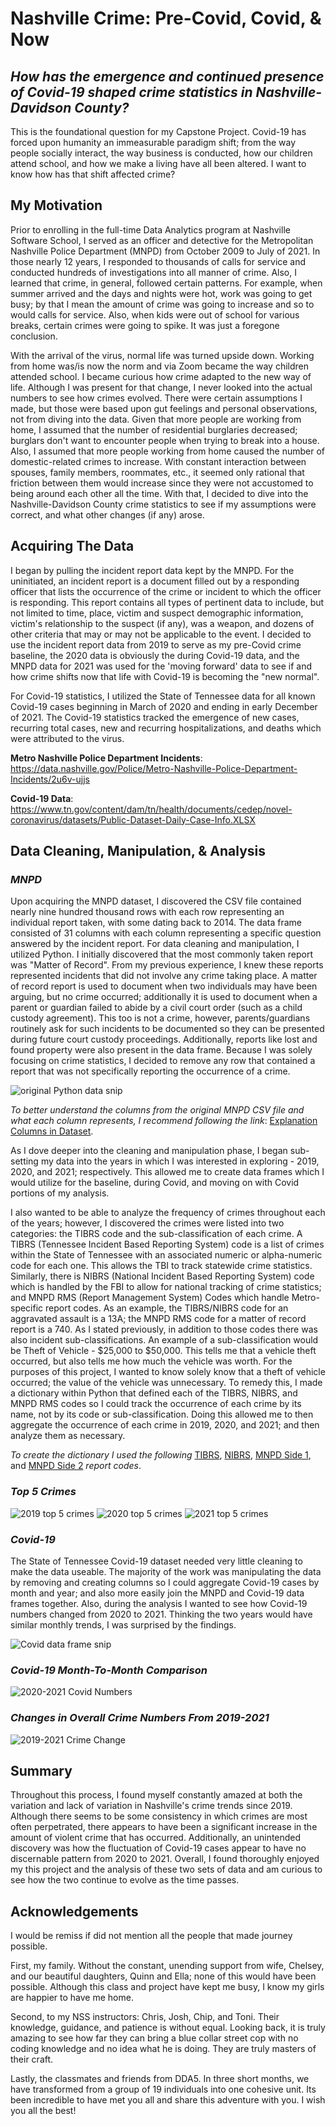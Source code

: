 # Nashville Crime: Pre-Covid, Covid, & Now
## *How has the emergence and continued presence of Covid-19 shaped crime statistics in Nashville-Davidson County?*
This is the foundational question for my Capstone Project.  Covid-19 has forced upon humanity an immeasurable paradigm shift; from the way people socially interact, the way business is conducted, how our children attend school, and how we make a living have all been altered.  I want to know how has that shift affected crime?

## My Motivation
Prior to enrolling in the full-time Data Analytics program at Nashville Software School, I served as an officer and detective for the Metropolitan Nashville Police Department (MNPD) from October 2009 to July of 2021.  In those nearly 12 years, I responded to thousands of calls for service and conducted hundreds of investigations into all manner of crime.  Also, I learned that crime, in general, followed certain patterns.  For example, when summer arrived and the days and nights were hot, work was going to get busy; by that I mean the amount of crime was going to increase and so to would calls for service.  Also, when kids were out of school for various breaks, certain crimes were going to spike.  It was just a foregone conclusion.

With the arrival of the virus, normal life was turned upside down.  Working from home was/is now the norm and via Zoom became the way children attended school. I became curious how crime adapted to the new way of life.  Although I was present for that change, I never looked into the actual numbers to see how crimes evolved.  There were certain assumptions I made, but those were based upon gut feelings and personal observations, not from diving into the data.  Given that more people are working from home, I assumed that the number of residential burglaries decreased; burglars don't want to encounter people when trying to break into a house.  Also, I assumed that more people working from home caused the number of domestic-related crimes to increase.  With constant interaction between spouses, family members, roommates, etc., it seemed only rational that friction between them would increase since they were not accustomed to being around each other all the time.  With that, I decided to dive into the Nashville-Davidson County crime statistics to see if my assumptions were correct, and what other changes (if any) arose.

## Acquiring The Data
I began by pulling the incident report data kept by the MNPD.  For the uninitiated, an incident report is a document filled out by a responding officer that lists the occurrence of the crime or incident to which the officer is responding.  This report contains all types of pertinent data to include, but not limited to time, place, victim and suspect demographic information, victim's relationship to the suspect (if any), was a weapon, and dozens of other criteria that may or may not be applicable to the event.  I decided to use the incident report data from 2019 to serve as my pre-Covid crime baseline, the 2020 data is obviously the during Covid-19 data, and the MNPD data for 2021 was used for the 'moving forward' data to see if and how crime shifts now that life with Covid-19 is becoming the "new normal".  

For Covid-19 statistics, I utilized the State of Tennessee data for all known Covid-19 cases beginning in March of 2020 and ending in early December of 2021.  The Covid-19 statistics tracked the emergence of new cases, recurring total cases, new and recurring hospitalizations, and deaths which were attributed to the virus.

**Metro Nashville Police Department Incidents**: https://data.nashville.gov/Police/Metro-Nashville-Police-Department-Incidents/2u6v-ujjs

**Covid-19 Data**: https://www.tn.gov/content/dam/tn/health/documents/cedep/novel-coronavirus/datasets/Public-Dataset-Daily-Case-Info.XLSX

## Data Cleaning, Manipulation, & Analysis
### *MNPD*
Upon acquiring the MNPD dataset, I discovered the CSV file contained nearly nine hundred thousand rows with each row representing an individual report taken, with some dating back to 2014.  The data frame consisted of 31 columns with each column representing a specific question answered by the incident report.  For data cleaning and manipulation, I utilized Python.  I initially discovered that the most commonly taken report was "Matter of Record".  From my previous experience, I knew these reports represented incidents that did not involve any crime taking place.  A matter of record report is used to document when two individuals may have been arguing, but no crime occurred; additionally it is used to document when a parent or guardian failed to abide by a civil court order (such as a child custody agreement).  This too is not a crime, however, parents/guardians routinely ask for such incidents to be documented so they can be presented during future court custody proceedings.  Additionally, reports like lost and found property were also present in the data frame.  Because I was solely focusing on crime statistics, I decided to remove any row that contained a report that was not specifically reporting the occurrence of a crime.

![original Python data snip](Snips/data_snip2.JPG)

*To better understand the columns from the original MNPD CSV file and what each column represents, I recommend following the link*: [Explanation Columns in Dataset](https://data.nashville.gov/api/views/2u6v-ujjs/files/4537ce42-a1d7-4157-be45-6ab2f22c15ef?download=true&filename=Metro-Nashville-Police-Department-Incidents-Metadata-v2.pdf).

As I dove deeper into the cleaning and manipulation phase, I began sub-setting my data into the years in which I was interested in exploring - 2019, 2020, and 2021; respectively.  This allowed me to create data frames which I would utilize for the baseline, during Covid, and moving on with Covid portions of my analysis.  

I also wanted to be able to analyze the frequency of crimes throughout each of the years; however, I discovered the crimes were listed into two categories: the TIBRS code and the sub-classification of each crime.  A TIBRS (Tennessee Incident Based Reporting System) code is a list of crimes within the State of Tennessee with an associated numeric or alpha-numeric code for each one.  This allows the TBI to track statewide crime statistics.  Similarly, there is NIBRS (National Incident Based Reporting System) code which is handled by the FBI to allow for national tracking of crime statistics; and MNPD RMS (Report Management System) Codes which handle Metro-specific report codes.  As an example, the TIBRS/NIBRS code for an aggravated assault is a 13A; the MNPD RMS code for a matter of record report is a 740.  As I stated previously, in addition to those codes there was also incident sub-classifications.  An example of a sub-classification would be Theft of Vehicle - $25,000 to $50,000.  This tells me that a vehicle theft occurred, but also tells me how much the vehicle was worth.  For the purposes of this project, I wanted to know solely know that a theft of vehicle occurred; the value of the vehicle was unnecessary.  To remedy this, I made a dictionary within Python that defined each of the TIBRS, NIBRS, and MNPD RMS codes so I could track the occurrence of each crime by its name, not by its code or sub-classification.  Doing this allowed me to then aggregate the occurrence of each crime in 2019, 2020, and 2021; and then analyze them as necessary.

*To create the dictionary I used the following* [TIBRS](Other/TIBRSCodes.pdf), [NIBRS](Other/NIBRS_Offense_Codes.pdf), [MNPD Side 1](Other/MNPD_Offense_Report_Codes.jpeg), and [MNPD Side 2](Other/MNPD_Offense_Report_Codes2.jpeg) *report codes*.

### *Top 5 Crimes*
![2019 top 5 crimes](Snips/19_top_5.JPG)
![2020 top 5 crimes](Snips/20_top_5.JPG)
![2021 top 5 crimes](Snips/21_top_5.JPG)

### *Covid-19*
The State of Tennessee Covid-19 dataset needed very little cleaning to make the data useable.  The majority of the work was manipulating the data by removing and creating columns so I could aggregate Covid-19 cases by month and year; and also more easily join the MNPD and Covid-19 data frames together.  Also, during the analysis I wanted to see how Covid-19 numbers changed from 2020 to 2021.  Thinking the two years would have similar monthly trends, I was surprised by the findings.

![Covid data frame snip](Snips/covid_snip.JPG)

### *Covid-19 Month-To-Month Comparison*
![2020-2021 Covid Numbers](Snips/covid_monthly.JPG)

### *Changes in Overall Crime Numbers From 2019-2021*
![2019-2021 Crime Change](Snips/monthly_crime_snip.JPG)


## Summary
Throughout this process, I found myself constantly amazed at both the variation and lack of variation in Nashville's crime trends since 2019.  Although there seems to be some consistency in which crimes are most often perpetrated, there appears to have been a significant increase in the amount of violent crime that has occurred.  Additionally, an unintended discovery was how the fluctuation of Covid-19 cases appear to have no discernable pattern from 2020 to 2021.  Overall, I found thoroughly enjoyed my this project and the analysis of these two sets of data and am curious to see how the two continue to evolve as the time passes.

## Acknowledgements
I would be remiss if did not mention all the people that made journey possible.  

First, my family.  Without the constant, unending support from wife, Chelsey, and our beautiful daughters, Quinn and Ella; none of this would have been possible.  Although this class and project have kept me busy, I know my girls are happier to have me home.  

Second, to my NSS instructors: Chris, Josh, Chip, and Toni.  Their knowledge, guidance, and patience is without equal.  Looking back, it is truly amazing to see how far they can bring a blue collar street cop with no coding knowledge and no idea what he is doing.  They are truly masters of their craft.

Lastly, the classmates and friends from DDA5.  In three short months, we have transformed from a group of 19 individuals into one cohesive unit.  Its been incredible to have met you all and share this adventure with you.  I wish you all the best!

